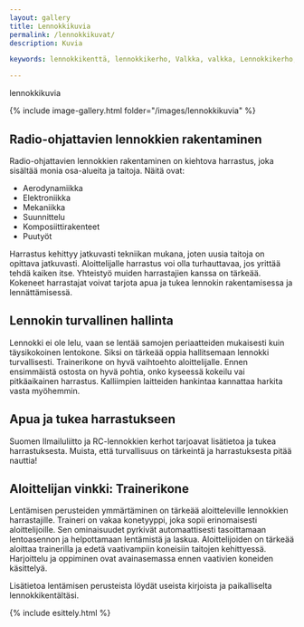 ```yaml
---
layout: gallery
title: Lennokkikuvia
permalink: /lennokkikuvat/
description: Kuvia 

keywords: lennokkikenttä, lennokkikerho, Valkka, valkka, Lennokkikerho, lennokkikerho, Lennokkikenttä, lennokkikenttä, Kenttä, kenttä

---
```

 
lennokkikuvia

{% include image-gallery.html folder="/images/lennokkikuvia" %}

## Radio-ohjattavien lennokkien rakentaminen

Radio-ohjattavien lennokkien rakentaminen on kiehtova harrastus, joka sisältää monia osa-alueita ja taitoja. Näitä ovat:

- Aerodynamiikka
- Elektroniikka
- Mekaniikka
- Suunnittelu
- Komposiittirakenteet
- Puutyöt

Harrastus kehittyy jatkuvasti tekniikan mukana, joten uusia taitoja on opittava jatkuvasti. Aloittelijalle harrastus voi olla turhauttavaa, jos yrittää tehdä kaiken itse. Yhteistyö muiden harrastajien kanssa on tärkeää. Kokeneet harrastajat voivat tarjota apua ja tukea lennokin rakentamisessa ja lennättämisessä.

## Lennokin turvallinen hallinta

Lennokki ei ole lelu, vaan se lentää samojen periaatteiden mukaisesti kuin täysikokoinen lentokone. Siksi on tärkeää oppia hallitsemaan lennokki turvallisesti. Trainerikone on hyvä vaihtoehto aloittelijalle. Ennen ensimmäistä ostosta on hyvä pohtia, onko kyseessä kokeilu vai pitkäaikainen harrastus. Kalliimpien laitteiden hankintaa kannattaa harkita vasta myöhemmin.

## Apua ja tukea harrastukseen

Suomen Ilmailuliitto ja RC-lennokkien kerhot tarjoavat lisätietoa ja tukea harrastuksesta. Muista, että turvallisuus on tärkeintä ja harrastuksesta pitää nauttia!

## Aloittelijan vinkki: Trainerikone

Lentämisen perusteiden ymmärtäminen on tärkeää aloitteleville lennokkien harrastajille. Traineri on vakaa konetyyppi, joka sopii erinomaisesti aloittelijoille. Sen ominaisuudet pyrkivät automaattisesti tasoittamaan lentoasennon ja helpottamaan lentämistä ja laskua. Aloittelijoiden on tärkeää aloittaa trainerilla ja edetä vaativampiin koneisiin taitojen kehittyessä. Harjoittelu ja oppiminen ovat avainasemassa ennen vaativien koneiden käsittelyä.

Lisätietoa lentämisen perusteista löydät useista kirjoista ja paikalliselta lennokkikentältäsi.

{% include esittely.html %}
